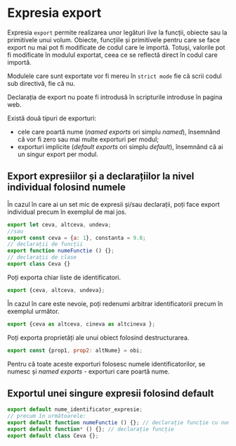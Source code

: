 # Expresia export

Expresia `export` permite realizarea unor legături *live* la funcții, obiecte sau la primitivele unui volum.
Obiecte, funcțiile și primitivele pentru care se face export nu mai pot fi modificate de codul care le importă. Totuși, valorile pot fi modificate în modulul exportat, ceea ce se reflectă direct în codul care importă.

Modulele care sunt exportate vor fi mereu în `strict mode` fie că scrii codul sub directivă, fie că nu.

Declarația de export nu poate fi introdusă în scripturile introduse în pagina web.

Există două tipuri de exporturi:

- cele care poartă nume (*named exports* ori simplu *named*), însemnând că vor fi zero sau mai multe exporturi per modul;
- exporturi implicite (*default exports* ori simplu *default*), însemnând că ai un singur export per modul.

## Export expresiilor și a declarațiilor la nivel individual folosind numele

În cazul în care ai un set mic de expresii și/sau declarații, poți face export individual precum în exemplul de mai jos.

```javascript
export let ceva, altceva, undeva;
//sau
export const ceva = {a: 1}, constanta = 9.8;
// declarații de funcții
export function numeFunctie () {};
// declarații de clase
export class Ceva {}
```

Poți exporta chiar liste de identificatori.

```javascript
export {ceva, altceva, undeva};
```

În cazul în care este nevoie, poți redenumi arbitrar identificatorii precum în exemplul următor.

```javascript
export {ceva as altceva, cineva as altcineva };
```

Poți exporta proprietăți ale unui obiect folosind destructurarea.

```javascript
export const {prop1, prop2: altNume} = obi;
```

Pentru că toate aceste exporturi folosesc numele identificatorilor, se numesc și *named exports* - exporturi care poartă nume.

## Exportul unei singure expresii folosind default

```javascript
export default nume_identificator_expresie;
// precum în următoarele:
export default function numeFunctie () {}; // declarație funcție cu nume
export default function* () {}; // declarație funcție
export default class Ceva {};
```
